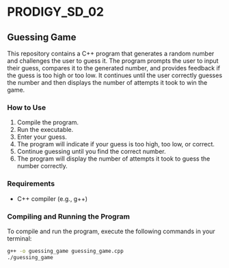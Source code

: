 # PRODIGY_SD_02

## Guessing Game

This repository contains a C++ program that generates a random number and challenges the user to guess it. The program prompts the user to input their guess, compares it to the generated number, and provides feedback if the guess is too high or too low. It continues until the user correctly guesses the number and then displays the number of attempts it took to win the game.

### How to Use
1. Compile the program.
2. Run the executable.
3. Enter your guess.
4. The program will indicate if your guess is too high, too low, or correct.
5. Continue guessing until you find the correct number.
6. The program will display the number of attempts it took to guess the number correctly.

### Requirements
- C++ compiler (e.g., g++)

### Compiling and Running the Program
To compile and run the program, execute the following commands in your terminal:
```sh
g++ -o guessing_game guessing_game.cpp
./guessing_game
